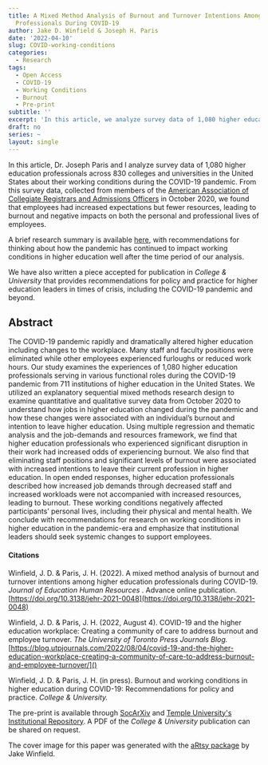 ```yaml
---
title: A Mixed Method Analysis of Burnout and Turnover Intentions Among Higher Education
  Professionals During COVID-19
author: Jake D. Winfield & Joseph H. Paris
date: '2022-04-10'
slug: COVID-working-conditions
categories:
  - Research
tags:
  - Open Access
  - COVID-19
  - Working Conditions
  - Burnout
  - Pre-print
subtitle: ''
excerpt: 'In this article, we analyze survey data of 1,080 higher education professionals in the United States about their working conditions during Fall 2020 semester.'
draft: no
series: ~
layout: single
---
```

In this article, Dr. Joseph Paris and I analyze survey data of 1,080 higher education professionals across 830 colleges and universities in the United States about their working conditions during the COVID-19 pandemic. From this survey data, collected from members of the [American Association of Collegiate Registrars and Admissions Officers](https://www.aacrao.org) in October 2020, we found that employees had increased expectations but fewer resources, leading to burnout and negative impacts on both the personal and professional lives of employees.

A brief research summary is available [here](https://blog.utpjournals.com/2022/08/04/covid-19-and-the-higher-education-workplace-creating-a-community-of-care-to-address-burnout-and-employee-turnover/), with recommendations for thinking about how the pandemic has continued to impact working conditions in higher education well after the time period of our analysis. 

We have also written a piece accepted for publication in *College & University* that provides recommendations for policy and practice for higher education leaders in times of crisis, including the COVID-19 pandemic and beyond. 

## Abstract
The COVID-19 pandemic rapidly and dramatically altered higher education including changes to the workplace. Many staff and faculty positions were eliminated while other employees experienced furloughs or reduced work hours. Our study examines the experiences of 1,080 higher education professionals serving in various functional roles during the COVID-19 pandemic from 711 institutions of higher education in the United States. We utilized an explanatory sequential mixed methods research design to examine quantitative and qualitative survey data from October 2020 to understand how jobs in higher education changed during the pandemic and how these changes were associated with an individual’s burnout and intention to leave higher education. Using multiple regression and thematic analysis and the job-demands and resources framework, we find that higher education professionals who experienced significant disruption in their work had increased odds of experiencing burnout. We also find that eliminating staff positions and significant levels of burnout were associated with increased intentions to leave their current profession in higher education. In open ended responses, higher education professionals described how increased job demands through decreased staff and increased workloads were not accompanied with increased resources, leading to burnout. These working conditions negatively affected participants’ personal lives, including their physical and mental health. We conclude with recommendations for research on working conditions in higher education in the pandemic-era and emphasize that institutional leaders should seek systemic changes to support employees. 

#### Citations
Winfield, J. D. & Paris, J. H. (2022). A mixed method analysis of burnout and turnover intentions among higher education professionals during COVID-19. *Journal of Education Human Resources* . Advance online publication. [https://doi.org/10.3138/jehr-2021-0048](https://doi.org/10.3138/jehr-2021-0048)

Winfield, J. D. & Paris, J. H. (2022, August 4). COVID-19 and the higher education workplace: Creating a community of care to address burnout and employee turnover. *The University of Toronto Press Journals Blog.* [https://blog.utpjournals.com/2022/08/04/covid-19-and-the-higher-education-workplace-creating-a-community-of-care-to-address-burnout-and-employee-turnover/]() 

Winfield, J. D. & Paris, J. H. (in press). Burnout and working conditions in higher education during COVID-19: Recommendations for policy and practice. *College & University.*

The pre-print is available through [SocArXiv](https://doi.org/10.31235/osf.io/dj62p) and [Temple University's Institutional Repository](https://scholarshare.temple.edu/handle/20.500.12613/6962). A PDF of the *College & University* publication can be shared on request. 

The cover image for this paper was generated with the [aRtsy package](https://koenderks.github.io/aRtsy/) by Jake Winfield.
